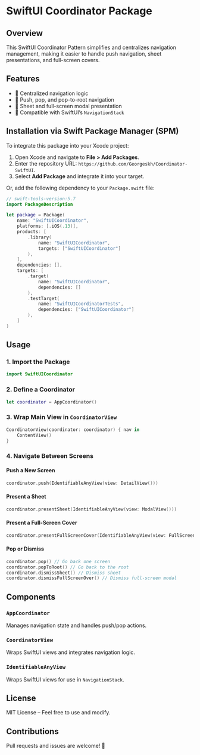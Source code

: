 # SwiftUI Coordinator Package

## Overview
This SwiftUI Coordinator Pattern simplifies and centralizes navigation management, making it easier to handle push navigation, sheet presentations, and full-screen covers.

## Features
- 📌 Centralized navigation logic
- 📍 Push, pop, and pop-to-root navigation
- 📄 Sheet and full-screen modal presentation
- 🔄 Compatible with SwiftUI’s `NavigationStack`

## Installation via Swift Package Manager (SPM)
To integrate this package into your Xcode project:

1. Open Xcode and navigate to **File > Add Packages**.
2. Enter the repository URL: `https://github.com/Georgeskh/Coordinator-SwiftUI`.
3. Select **Add Package** and integrate it into your target.

Or, add the following dependency to your `Package.swift` file:

```swift
// swift-tools-version:5.7
import PackageDescription

let package = Package(
    name: "SwiftUICoordinator",
    platforms: [.iOS(.13)],
    products: [
        .library(
            name: "SwiftUICoordinator",
            targets: ["SwiftUICoordinator"]
        ),
    ],
    dependencies: [],
    targets: [
        .target(
            name: "SwiftUICoordinator",
            dependencies: []
        ),
        .testTarget(
            name: "SwiftUICoordinatorTests",
            dependencies: ["SwiftUICoordinator"]
        ),
    ]
)
```

## Usage
### 1. Import the Package
```swift
import SwiftUICoordinator
```

### 2. Define a Coordinator
```swift
let coordinator = AppCoordinator()
```

### 3. Wrap Main View in `CoordinatorView`
```swift
CoordinatorView(coordinator: coordinator) { nav in
    ContentView()
}
```

### 4. Navigate Between Screens
#### Push a New Screen
```swift
coordinator.push(IdentifiableAnyView(view: DetailView()))
```

#### Present a Sheet
```swift
coordinator.presentSheet(IdentifiableAnyView(view: ModalView()))
```

#### Present a Full-Screen Cover
```swift
coordinator.presentFullScreenCover(IdentifiableAnyView(view: FullScreenView()))
```

#### Pop or Dismiss
```swift
coordinator.pop() // Go back one screen
coordinator.popToRoot() // Go back to the root
coordinator.dismissSheet() // Dismiss sheet
coordinator.dismissFullScreenOver() // Dismiss full-screen modal
```

## Components
### `AppCoordinator`
Manages navigation state and handles push/pop actions.

### `CoordinatorView`
Wraps SwiftUI views and integrates navigation logic.

### `IdentifiableAnyView`
Wraps SwiftUI views for use in `NavigationStack`.

## License
MIT License – Feel free to use and modify.

## Contributions
Pull requests and issues are welcome! 🚀


